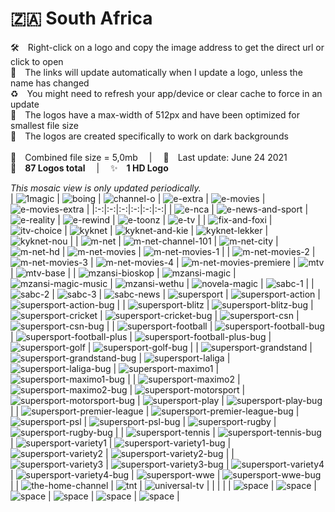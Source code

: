 🇿🇦 South Africa
===============
🛠 Right-click on a logo and copy the image address to get the direct url or click to open  
🔗 The links will update automatically when I update a logo, unless the name has changed  
♻️ You might need to refresh your app/device or clear cache to force in an update  
📐 The logos have a max-width of 512px and have been optimized for smallest file size  
🖤 The logos are created specifically to work on dark backgrounds  
   
💾 Combined file size = 5,0mb  |  📅 Last update: June 24 2021  
🎨 __87 Logos total__  |  ✨ __1 HD Logo__
   
   
*This mosaic view is only updated periodically.*  
| ![1magic] | ![boing] | ![channel-o] | ![e-extra] | ![e-movies] | ![e-movies-extra] |
|:-:|:-:|:-:|:-:|:-:|:-:|
| ![e-nca] | ![e-news-and-sport] | ![e-reality] | ![e-rewind] | ![e-toonz] | ![e-tv] |
| ![fix-and-foxi] | ![itv-choice] | ![kyknet] | ![kyknet-and-kie] | ![kyknet-lekker] | ![kyknet-nou] |
| ![m-net] | ![m-net-channel-101] | ![m-net-city] | ![m-net-hd] | ![m-net-movies] | ![m-net-movies-1] |
| ![m-net-movies-2] | ![m-net-movies-3] | ![m-net-movies-4] | ![m-net-movies-premiere] | ![mtv] | ![mtv-base] |
| ![mzansi-bioskop] | ![mzansi-magic] | ![mzansi-magic-music] | ![mzansi-wethu] | ![novela-magic] | ![sabc-1] |
| ![sabc-2] | ![sabc-3] | ![sabc-news] | ![supersport] | ![supersport-action] | ![supersport-action-bug] |
| ![supersport-blitz] | ![supersport-blitz-bug] | ![supersport-cricket] | ![supersport-cricket-bug] | ![supersport-csn] | ![supersport-csn-bug] |
| ![supersport-football] | ![supersport-football-bug] | ![supersport-football-plus] | ![supersport-football-plus-bug] | ![supersport-golf] | ![supersport-golf-bug] |
| ![supersport-grandstand] | ![supersport-grandstand-bug] | ![supersport-laliga] | ![supersport-laliga-bug] | ![supersport-maximo1] | ![supersport-maximo1-bug] |
| ![supersport-maximo2] | ![supersport-maximo2-bug] | ![supersport-motorsport] | ![supersport-motorsport-bug] | ![supersport-play] | ![supersport-play-bug] |
| ![supersport-premier-league] | ![supersport-premier-league-bug] | ![supersport-psl] | ![supersport-psl-bug] | ![supersport-rugby] | ![supersport-rugby-bug] |
| ![supersport-tennis] | ![supersport-tennis-bug] | ![supersport-variety1] | ![supersport-variety1-bug] | ![supersport-variety2] | ![supersport-variety2-bug] |
| ![supersport-variety3] | ![supersport-variety3-bug] | ![supersport-variety4] | ![supersport-variety4-bug] | ![supersport-wwe] | ![supersport-wwe-bug] |
| ![the-home-channel] | ![tnt] | ![universal-tv] |  |  |  |
| ![space] | ![space] | ![space] | ![space] | ![space] | ![space] |

[1magic]:https://raw.githubusercontent.com/Tapiosinn/tv-logos/master/countries/south-africa/1magic-za.png
[boing]:https://raw.githubusercontent.com/Tapiosinn/tv-logos/master/countries/south-africa/boing-za.png
[channel-o]:https://raw.githubusercontent.com/Tapiosinn/tv-logos/master/countries/south-africa/channel-o-za.png
[e-extra]:https://raw.githubusercontent.com/Tapiosinn/tv-logos/master/countries/south-africa/e-extra-za.png
[e-movies]:https://raw.githubusercontent.com/Tapiosinn/tv-logos/master/countries/south-africa/e-movies-za.png
[e-movies-extra]:https://raw.githubusercontent.com/Tapiosinn/tv-logos/master/countries/south-africa/e-movies-extra-za.png
[e-nca]:https://raw.githubusercontent.com/Tapiosinn/tv-logos/master/countries/south-africa/e-nca-za.png
[e-news-and-sport]:https://raw.githubusercontent.com/Tapiosinn/tv-logos/master/countries/south-africa/e-news-and-sport-za.png
[e-reality]:https://raw.githubusercontent.com/Tapiosinn/tv-logos/master/countries/south-africa/e-reality-za.png
[e-rewind]:https://raw.githubusercontent.com/Tapiosinn/tv-logos/master/countries/south-africa/e-rewind-za.png
[e-toonz]:https://raw.githubusercontent.com/Tapiosinn/tv-logos/master/countries/south-africa/e-toonz-za.png
[e-tv]:https://raw.githubusercontent.com/Tapiosinn/tv-logos/master/countries/south-africa/e-tv-za.png
[fix-and-foxi]:https://raw.githubusercontent.com/Tapiosinn/tv-logos/master/countries/south-africa/fix-and-foxi-za.png
[itv-choice]:https://raw.githubusercontent.com/Tapiosinn/tv-logos/master/countries/south-africa/itv-choice-za.png
[kyknet]:https://raw.githubusercontent.com/Tapiosinn/tv-logos/master/countries/south-africa/kyknet-za.png
[kyknet-and-kie]:https://raw.githubusercontent.com/Tapiosinn/tv-logos/master/countries/south-africa/kyknet-and-kie-za.png
[kyknet-lekker]:https://raw.githubusercontent.com/Tapiosinn/tv-logos/master/countries/south-africa/kyknet-lekker-za.png
[kyknet-nou]:https://raw.githubusercontent.com/Tapiosinn/tv-logos/master/countries/south-africa/kyknet-nou-za.png
[m-net]:https://raw.githubusercontent.com/Tapiosinn/tv-logos/master/countries/south-africa/m-net-za.png
[m-net-channel-101]:https://raw.githubusercontent.com/Tapiosinn/tv-logos/master/countries/south-africa/m-net-channel-101-za.png
[m-net-city]:https://raw.githubusercontent.com/Tapiosinn/tv-logos/master/countries/south-africa/m-net-city-za.png
[m-net-hd]:https://raw.githubusercontent.com/Tapiosinn/tv-logos/master/countries/south-africa/m-net-hd-za.png
[m-net-movies]:https://raw.githubusercontent.com/Tapiosinn/tv-logos/master/countries/south-africa/m-net-movies-za.png
[m-net-movies-1]:https://raw.githubusercontent.com/Tapiosinn/tv-logos/master/countries/south-africa/m-net-movies-1-za.png
[m-net-movies-2]:https://raw.githubusercontent.com/Tapiosinn/tv-logos/master/countries/south-africa/m-net-movies-2-za.png
[m-net-movies-3]:https://raw.githubusercontent.com/Tapiosinn/tv-logos/master/countries/south-africa/m-net-movies-3-za.png
[m-net-movies-4]:https://raw.githubusercontent.com/Tapiosinn/tv-logos/master/countries/south-africa/m-net-movies-4-za.png
[m-net-movies-premiere]:https://raw.githubusercontent.com/Tapiosinn/tv-logos/master/countries/south-africa/m-net-movies-premiere-za.png
[mtv]:https://raw.githubusercontent.com/Tapiosinn/tv-logos/master/countries/south-africa/mtv-za.png
[mtv-base]:https://raw.githubusercontent.com/Tapiosinn/tv-logos/master/countries/south-africa/mtv-base-za.png
[mzansi-bioskop]:https://raw.githubusercontent.com/Tapiosinn/tv-logos/master/countries/south-africa/mzansi-bioskop-za.png
[mzansi-magic]:https://raw.githubusercontent.com/Tapiosinn/tv-logos/master/countries/south-africa/mzansi-magic-za.png
[mzansi-magic-music]:https://raw.githubusercontent.com/Tapiosinn/tv-logos/master/countries/south-africa/mzansi-magic-music-za.png
[mzansi-wethu]:https://raw.githubusercontent.com/Tapiosinn/tv-logos/master/countries/south-africa/mzansi-wethu-za.png
[novela-magic]:https://raw.githubusercontent.com/Tapiosinn/tv-logos/master/countries/south-africa/novela-magic-za.png
[sabc-1]:https://raw.githubusercontent.com/Tapiosinn/tv-logos/master/countries/south-africa/sabc-1-za.png
[sabc-2]:https://raw.githubusercontent.com/Tapiosinn/tv-logos/master/countries/south-africa/sabc-2-za.png
[sabc-3]:https://raw.githubusercontent.com/Tapiosinn/tv-logos/master/countries/south-africa/sabc-3-za.png
[sabc-news]:https://raw.githubusercontent.com/Tapiosinn/tv-logos/master/countries/south-africa/sabc-news-za.png
[supersport]:https://raw.githubusercontent.com/Tapiosinn/tv-logos/master/countries/south-africa/supersport-za.png
[supersport-action]:https://raw.githubusercontent.com/Tapiosinn/tv-logos/master/countries/south-africa/supersport-action-za.png
[supersport-action-bug]:https://raw.githubusercontent.com/Tapiosinn/tv-logos/master/countries/south-africa/screen-bug/supersport-action-bug-za.png
[supersport-blitz]:https://raw.githubusercontent.com/Tapiosinn/tv-logos/master/countries/south-africa/supersport-blitz-za.png
[supersport-blitz-bug]:https://raw.githubusercontent.com/Tapiosinn/tv-logos/master/countries/south-africa/screen-bug/supersport-blitz-bug-za.png
[supersport-cricket]:https://raw.githubusercontent.com/Tapiosinn/tv-logos/master/countries/south-africa/supersport-cricket-za.png
[supersport-cricket-bug]:https://raw.githubusercontent.com/Tapiosinn/tv-logos/master/countries/south-africa/screen-bug/supersport-cricket-bug-za.png
[supersport-csn]:https://raw.githubusercontent.com/Tapiosinn/tv-logos/master/countries/south-africa/supersport-csn-za.png
[supersport-csn-bug]:https://raw.githubusercontent.com/Tapiosinn/tv-logos/master/countries/south-africa/screen-bug/supersport-csn-bug-za.png
[supersport-football]:https://raw.githubusercontent.com/Tapiosinn/tv-logos/master/countries/south-africa/supersport-football-za.png
[supersport-football-bug]:https://raw.githubusercontent.com/Tapiosinn/tv-logos/master/countries/south-africa/screen-bug/supersport-football-bug-za.png
[supersport-football-plus]:https://raw.githubusercontent.com/Tapiosinn/tv-logos/master/countries/south-africa/supersport-football-plus-za.png
[supersport-football-plus-bug]:https://raw.githubusercontent.com/Tapiosinn/tv-logos/master/countries/south-africa/screen-bug/supersport-football-plus-bug-za.png
[supersport-golf]:https://raw.githubusercontent.com/Tapiosinn/tv-logos/master/countries/south-africa/supersport-golf-za.png
[supersport-golf-bug]:https://raw.githubusercontent.com/Tapiosinn/tv-logos/master/countries/south-africa/screen-bug/supersport-golf-bug-za.png
[supersport-grandstand]:https://raw.githubusercontent.com/Tapiosinn/tv-logos/master/countries/south-africa/supersport-grandstand-za.png
[supersport-grandstand-bug]:https://raw.githubusercontent.com/Tapiosinn/tv-logos/master/countries/south-africa/screen-bug/supersport-grandstand-bug-za.png
[supersport-laliga]:https://raw.githubusercontent.com/Tapiosinn/tv-logos/master/countries/south-africa/supersport-laliga-za.png
[supersport-laliga-bug]:https://raw.githubusercontent.com/Tapiosinn/tv-logos/master/countries/south-africa/screen-bug/supersport-laliga-bug-za.png
[supersport-maximo1]:https://raw.githubusercontent.com/Tapiosinn/tv-logos/master/countries/south-africa/supersport-maximo1-za.png
[supersport-maximo1-bug]:https://raw.githubusercontent.com/Tapiosinn/tv-logos/master/countries/south-africa/screen-bug/supersport-maximo1-bug-za.png
[supersport-maximo2]:https://raw.githubusercontent.com/Tapiosinn/tv-logos/master/countries/south-africa/supersport-maximo2-za.png
[supersport-maximo2-bug]:https://raw.githubusercontent.com/Tapiosinn/tv-logos/master/countries/south-africa/screen-bug/supersport-maximo2-bug-za.png
[supersport-motorsport]:https://raw.githubusercontent.com/Tapiosinn/tv-logos/master/countries/south-africa/supersport-motorsport-za.png
[supersport-motorsport-bug]:https://raw.githubusercontent.com/Tapiosinn/tv-logos/master/countries/south-africa/screen-bug/supersport-motorsport-bug-za.png
[supersport-play]:https://raw.githubusercontent.com/Tapiosinn/tv-logos/master/countries/south-africa/supersport-play-za.png
[supersport-play-bug]:https://raw.githubusercontent.com/Tapiosinn/tv-logos/master/countries/south-africa/screen-bug/supersport-play-bug-za.png
[supersport-premier-league]:https://raw.githubusercontent.com/Tapiosinn/tv-logos/master/countries/south-africa/supersport-premier-league-za.png
[supersport-premier-league-bug]:https://raw.githubusercontent.com/Tapiosinn/tv-logos/master/countries/south-africa/screen-bug/supersport-premier-league-bug-za.png
[supersport-psl]:https://raw.githubusercontent.com/Tapiosinn/tv-logos/master/countries/south-africa/supersport-psl-za.png
[supersport-psl-bug]:https://raw.githubusercontent.com/Tapiosinn/tv-logos/master/countries/south-africa/screen-bug/supersport-psl-bug-za.png
[supersport-rugby]:https://raw.githubusercontent.com/Tapiosinn/tv-logos/master/countries/south-africa/supersport-rugby-za.png
[supersport-rugby-bug]:https://raw.githubusercontent.com/Tapiosinn/tv-logos/master/countries/south-africa/screen-bug/supersport-rugby-bug-za.png
[supersport-tennis]:https://raw.githubusercontent.com/Tapiosinn/tv-logos/master/countries/south-africa/supersport-tennis-za.png
[supersport-tennis-bug]:https://raw.githubusercontent.com/Tapiosinn/tv-logos/master/countries/south-africa/screen-bug/supersport-tennis-bug-za.png
[supersport-variety1]:https://raw.githubusercontent.com/Tapiosinn/tv-logos/master/countries/south-africa/supersport-variety1-za.png
[supersport-variety1-bug]:https://raw.githubusercontent.com/Tapiosinn/tv-logos/master/countries/south-africa/screen-bug/supersport-variety1-bug-za.png
[supersport-variety2]:https://raw.githubusercontent.com/Tapiosinn/tv-logos/master/countries/south-africa/supersport-variety2-za.png
[supersport-variety2-bug]:https://raw.githubusercontent.com/Tapiosinn/tv-logos/master/countries/south-africa/screen-bug/supersport-variety2-bug-za.png
[supersport-variety3]:https://raw.githubusercontent.com/Tapiosinn/tv-logos/master/countries/south-africa/supersport-variety3-za.png
[supersport-variety3-bug]:https://raw.githubusercontent.com/Tapiosinn/tv-logos/master/countries/south-africa/screen-bug/supersport-variety3-bug-za.png
[supersport-variety4]:https://raw.githubusercontent.com/Tapiosinn/tv-logos/master/countries/south-africa/supersport-variety4-za.png
[supersport-variety4-bug]:https://raw.githubusercontent.com/Tapiosinn/tv-logos/master/countries/south-africa/screen-bug/supersport-variety4-bug-za.png
[supersport-wwe]:https://raw.githubusercontent.com/Tapiosinn/tv-logos/master/countries/south-africa/supersport-wwe-za.png
[supersport-wwe-bug]:https://raw.githubusercontent.com/Tapiosinn/tv-logos/master/countries/south-africa/screen-bug/supersport-wwe-bug-za.png
[the-home-channel]:https://raw.githubusercontent.com/Tapiosinn/tv-logos/master/countries/south-africa/the-home-channel-za.png
[tnt]:https://raw.githubusercontent.com/Tapiosinn/tv-logos/master/countries/south-africa/tnt-za.png
[universal-tv]:https://raw.githubusercontent.com/Tapiosinn/tv-logos/master/countries/south-africa/universal-tv-za.png

[space]:https://github.com/Tapiosinn/tv-logos/blob/master/misc/%CE%A9/space-1500.png
